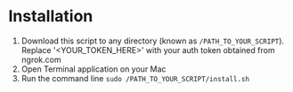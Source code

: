 # Installation
1. Download this script to any directory (known as `/PATH_TO_YOUR_SCRIPT`). Replace '<YOUR_TOKEN_HERE>' with your auth token obtained from ngrok.com
2. Open Terminal application on your Mac
3. Run the command line `sudo /PATH_TO_YOUR_SCRIPT/install.sh`

